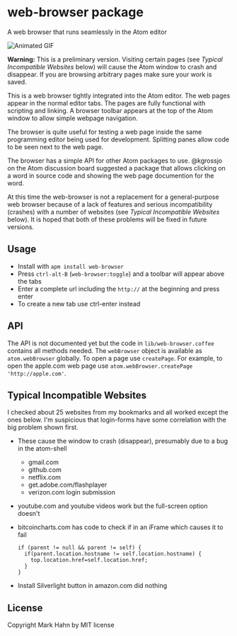 # web-browser package

A web browser that runs seamlessly in the Atom editor

![Animated GIF](https://github.com/mark-hahn/web-browser/blob/master/screenshots/browser.gif?raw=true)

**Warning:** This is a preliminary version.  Visiting certain pages (see *Typical Incompatible Websites* below) will cause the Atom window to crash and disappear.  If you are browsing arbitrary pages make sure your work is saved. 

This is a web browser tightly integrated into the Atom editor.  The web pages appear in the normal editor tabs.  The pages are fully functional with scripting and linking. A browser toolbar appears at the top of the Atom window to allow simple webpage navigation.

The browser is quite useful for testing a web page inside the same programming editor being used for development.  Splitting panes allow code to be seen next to the web page.

The browser has a simple API for other Atom packages to use.  @kgrossjo on the Atom discussion board suggested a package that allows clicking on a word in source code and showing the web page documention for the word.

At this time the web-browser is not a replacement for a general-purpose web browser because of a lack of features and serious incompatibility (crashes) with a number of websites (see *Typical Incompatible Websites* below).  It is hoped that both of these problems will be fixed in future versions.

## Usage
  
- Install with `apm install web-browser`
- Press `ctrl-alt-B` (`web-browser:toggle`) and a toolbar will appear above the tabs
- Enter a complete url including the `http://` at the beginning and press enter
- To create a new tab use ctrl-enter instead

## API

The API is not documented yet but the code in `lib/web-browser.coffee` contains all methods needed.  The `webBrowser` object is available as `atom.webBrowser` globally.  To open a page use `createPage`.  For example, to open the apple.com web page use `atom.webBrowser.createPage 'http://apple.com'`.

## Typical Incompatible Websites

I checked about 25 websites from my bookmarks and all worked except the ones below.  I'm suspicious that login-forms have some correlation with the big problem shown first.

- These cause the window to crash (disappear), presumably due to a bug in the atom-shell
  - gmail.com
  - github.com
  - netflix.com
  - get.adobe.com/flashplayer
  - verizon.com login submission
  
  
- youtube.com and youtube videos work but the full-screen option doesn't

- bitcoincharts.com has code to check if in an iFrame which causes it to fail

      if (parent != null && parent != self) {
        if(parent.location.hostname != self.location.hostname) {
          top.location.href=self.location.href; 
        }
      }

- Install Silverlight button in amazon.com did nothing
  

## License

Copyright Mark Hahn by MIT license
